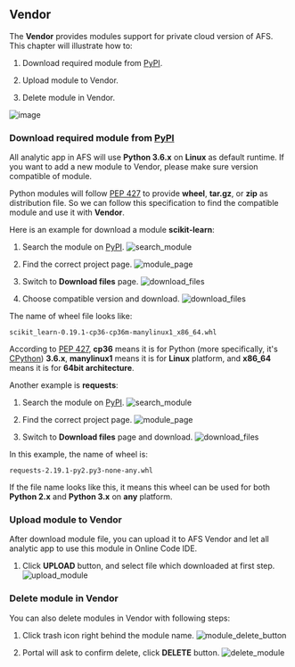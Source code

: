 ## Vendor

The **Vendor** provides modules support for private cloud version of AFS. This chapter will illustrate how to:

1. Download required module from [PyPI](https://pypi.org/).

2. Upload module to Vendor.

3. Delete module in Vendor.


![image](../_static/images/portal/vendor/vendor01.png)


### Download required module from [PyPI](https://pypi.org/)

All analytic app in AFS will use **Python 3.6.x** on **Linux** as default runtime. If you want to add a new module to Vendor, please make sure version compatible of module.

Python modules will follow [PEP 427](https://www.python.org/dev/peps/pep-0427/#file-format) to provide **wheel**, **tar.gz**, or **zip** as distribution file. So we can follow this specification to find the compatible module and use it with **Vendor**.

Here is an example for download a module **scikit-learn**:

1. Search the module on [PyPI](https://pypi.org/).
    ![search_module](../_static/images/portal/vendor/scikit_learn_search.png)

2. Find the correct project page.
    ![module_page](../_static/images/portal/vendor/scikit_learn.png)

3. Switch to **Download files** page.
    ![download_files](../_static/images/portal/vendor/scikit_learn_download_files_1.png)

4. Choose compatible version and download.
    ![download_files](../_static/images/portal/vendor/scikit_learn_download_files_2.png)

The name of wheel file looks like:
```
scikit_learn-0.19.1-cp36-cp36m-manylinux1_x86_64.whl
```
According to [PEP 427](https://www.python.org/dev/peps/pep-0427/#file-format), **cp36** means it is for Python (more specifically, it's [CPython](https://en.wikipedia.org/wiki/CPython)) **3.6.x**, **manylinux1** means it is for **Linux** platform, and **x86_64** means it is for **64bit architecture**.

Another example is **requests**:

1. Search the module on [PyPI](https://pypi.org/).
    ![search_module](../_static/images/portal/vendor/requests_search.png)

2. Find the correct project page.
    ![module_page](../_static/images/portal/vendor/requests.png)

3. Switch to **Download files** page and download.
    ![download_files](../_static/images/portal/vendor/requests_download_files.png)

In this example, the name of wheel is:
```
requests-2.19.1-py2.py3-none-any.whl
```
If the file name looks like this, it means this wheel can be used for both **Python 2.x** and **Python 3.x** on **any** platform.


### Upload module to Vendor

After download module file, you can upload it to AFS Vendor and let all analytic app to use this module in Online Code IDE.

1. Click **UPLOAD** button, and select file which downloaded at first step.
    ![upload_module](../_static/images/portal/vendor/upload_module.png)

### Delete module in Vendor

You can also delete modules in Vendor with following steps:

1. Click trash icon right behind the module name.
    ![module_delete_button](../_static/images/portal/vendor/delete_module.png)

2. Portal will ask to confirm delete, click **DELETE** button.
    ![delete_module](../_static/images/portal/vendor/delete_confirm.png)

